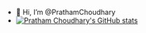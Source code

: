 - 👋 Hi, I’m @PrathamChoudhary
- [![Pratham Choudhary's GitHub stats](https://github-readme-stats.vercel.app/api?username=PrathamChoudharyy)](https://github.com/PrathamChoudharyy/github-readme-stats)
